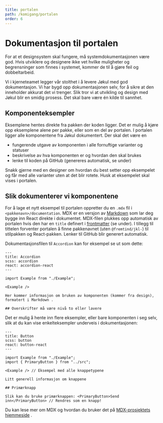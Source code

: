 ```yaml
---
title: portalen
path: /komigang/portalen
order: 6
---
```


# Dokumentasjon til portalen

For at et designsystem skal fungere, må systemdokumentasjonen være god. Hvis utviklere og designere ikke vet hvilke muligheter og begrensninger som finnes i systemet, kommer de til å gjøre feil og dobbeltarbeid. 

Vi i kjerneteamet legger vår stolthet i å levere Jøkul med god dokumentasjon. Vi har bygd opp dokumentasjonen selv, for å sikre at den inneholder akkurat det vi trenger. Slik tror vi at utvikling og design med Jøkul blir en smidig prosess. Det skal bare være én kilde til sannhet.

## Komponenteksempler
Eksemplene hentes direkte fra pakken der koden ligger. Det er mulig å kjøre opp eksemplene alene per pakke, eller som en del av portalen. I portalen ligger alle komponentene fra Jøkul dokumentert. Der skal det være en

-   fungerende utgave av komponenten i alle fornuftige varianter og statuser
-   beskrivelse av hva komponenten er og hvordan den skal brukes
-   lenke til koden på GitHub (genereres automatisk, se under)

Snakk gjerne med en designer om hvordan du best setter opp eksempelet og får med alle varianter uten at det blir rotete. Husk at eksempelet skal vises i portalen.

## Slik dokumenterer vi komponentene

For å lage et nytt eksempel til portalen oppretter du en `.mdx` fil i `<pakkenavn>/documentation`. MDX er en versjon av [Markdown](https://www.markdownguide.org) som lar deg bygge inn React direkte i dokumentet. MDX-filen plukkes opp automatisk av portalen hvis den har en `title` definert i [frontmatter](https://www.gatsbyjs.org/docs/adding-markdown-pages/#frontmatter-for-metadata-in-markdown-files) (se under). I tillegg til tittelen forventer portalen å finne pakkenavnet (uten `@fremtind/jkl-`) til stilpakken og React-pakken. Lenker til GitHub blir generert automatisk.

Dokumentasjonsfilen til `Accordion` kan for eksempel se ut som dette:

```mdx
---
title: Accordion
scss: accordion
react: accordion-react
---

import Example from "./Example";

<Example />

Her kommer informasjon om bruken av komponenten (kommer fra design), formatert i Markdown .

## Overskrifter må være nivå to eller lavere
```

Det er mulig å hente inn flere eksempler, eller bare komponenten i seg selv, slik at du kan vise enkelteksempler underveis i dokumentasjonen:

```mdx
---
title: Button
scss: button
react: button-react
---

import Example from "./Example";
import { PrimaryButton } from "../src";

<Example /> // Eksempel med alle knappetypene

Litt generell informasjon om knappene

## Primærknapp

Slik kan du bruke primærknappen: <PrimaryButton>Send inn</PrimaryButton> // Rendres som en knapp!
```

Du kan lese mer om MDX og hvordan du bruker det på [MDX-prosjektets hjemmeside](https://mdxjs.com/) .
